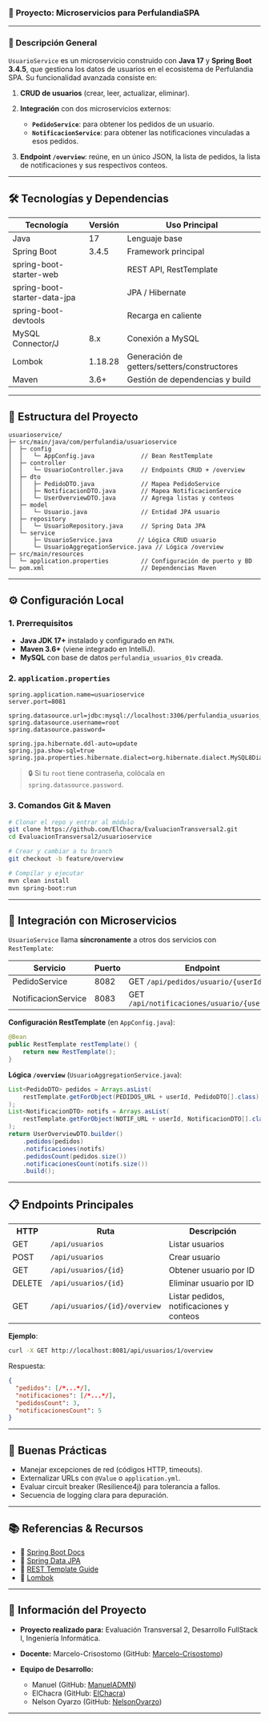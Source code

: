 

### 📝 **Proyecto: Microservicios para PerfulandiaSPA**

---

### 🚀 Descripción General

`UsuarioService` es un microservicio construido con **Java 17** y **Spring Boot 3.4.5**, que gestiona los datos de usuarios en el ecosistema de Perfulandia SPA. Su funcionalidad avanzada consiste en:

1. **CRUD de usuarios** (crear, leer, actualizar, eliminar).
2. **Integración** con dos microservicios externos:

   * **`PedidoService`**: para obtener los pedidos de un usuario.
   * **`NotificacionService`**: para obtener las notificaciones vinculadas a esos pedidos.
3. **Endpoint `/overview`**: reúne, en un único JSON, la lista de pedidos, la lista de notificaciones y sus respectivos conteos.

---

## 🛠️ Tecnologías y Dependencias

| Tecnología                   | Versión | Uso Principal                               |
| ---------------------------- | ------- | ------------------------------------------- |
| Java                         | 17      | Lenguaje base                               |
| Spring Boot                  | 3.4.5   | Framework principal                         |
| spring-boot-starter-web      |         | REST API, RestTemplate                      |
| spring-boot-starter-data-jpa |         | JPA / Hibernate                             |
| spring-boot-devtools         |         | Recarga en caliente                         |
| MySQL Connector/J            | 8.x     | Conexión a MySQL                            |
| Lombok                       | 1.18.28 | Generación de getters/setters/constructores |
| Maven                        | 3.6+    | Gestión de dependencias y build             |

---

## 📁 Estructura del Proyecto

```text
usuarioservice/
├─ src/main/java/com/perfulandia/usuarioservice
│  ├─ config
│  │   └─ AppConfig.java             // Bean RestTemplate
│  ├─ controller
│  │   └─ UsuarioController.java     // Endpoints CRUD + /overview
│  ├─ dto
│  │   ├─ PedidoDTO.java             // Mapea PedidoService
│  │   ├─ NotificacionDTO.java       // Mapea NotificacionService
│  │   └─ UserOverviewDTO.java       // Agrega listas y conteos
│  ├─ model
│  │   └─ Usuario.java               // Entidad JPA usuario
│  ├─ repository
│  │   └─ UsuarioRepository.java     // Spring Data JPA
│  └─ service
│      ├─ UsuarioService.java       // Lógica CRUD usuario
│      └─ UsuarioAggregationService.java // Lógica /overview
├─ src/main/resources
│  └─ application.properties         // Configuración de puerto y BD
└─ pom.xml                           // Dependencias Maven
```

---

## ⚙️ Configuración Local

### 1. Prerrequisitos

* **Java JDK 17+** instalado y configurado en `PATH`.
* **Maven 3.6+** (viene integrado en IntelliJ).
* **MySQL** con base de datos `perfulandia_usuarios_01v` creada.

### 2. `application.properties`

```properties
spring.application.name=usuarioservice
server.port=8081

spring.datasource.url=jdbc:mysql://localhost:3306/perfulandia_usuarios_01v
spring.datasource.username=root
spring.datasource.password=

spring.jpa.hibernate.ddl-auto=update
spring.jpa.show-sql=true
spring.jpa.properties.hibernate.dialect=org.hibernate.dialect.MySQL8Dialect
```

> 🔒 Si tu `root` tiene contraseña, colócala en `spring.datasource.password`.

### 3. Comandos Git & Maven

```bash
# Clonar el repo y entrar al módulo
git clone https://github.com/ElChacra/EvaluacionTransversal2.git
cd EvaluacionTransversal2/usuarioservice

# Crear y cambiar a tu branch
git checkout -b feature/overview

# Compilar y ejecutar
mvn clean install
mvn spring-boot:run
```

---

## 🔗 Integración con Microservicios

`UsuarioService` llama **síncronamente** a otros dos servicios con `RestTemplate`:

| Servicio            | Puerto | Endpoint                                   |
| ------------------- | ------ | ------------------------------------------ |
| PedidoService       | 8082   | GET `/api/pedidos/usuario/{userId}`        |
| NotificacionService | 8083   | GET `/api/notificaciones/usuario/{userId}` |

**Configuración RestTemplate** (en `AppConfig.java`):

```java
@Bean
public RestTemplate restTemplate() {
    return new RestTemplate();
}
```

**Lógica `/overview`** (`UsuarioAggregationService.java`):

```java
List<PedidoDTO> pedidos = Arrays.asList(
    restTemplate.getForObject(PEDIDOS_URL + userId, PedidoDTO[].class)
);
List<NotificacionDTO> notifs = Arrays.asList(
    restTemplate.getForObject(NOTIF_URL + userId, NotificacionDTO[].class)
);
return UserOverviewDTO.builder()
    .pedidos(pedidos)
    .notificaciones(notifs)
    .pedidosCount(pedidos.size())
    .notificacionesCount(notifs.size())
    .build();
```

---

## 📋 Endpoints Principales

<table>
  <tr><th>HTTP</th><th>Ruta</th><th>Descripción</th></tr>
  <tr><td>GET</td><td><code>/api/usuarios</code></td><td>Listar usuarios</td></tr>
  <tr><td>POST</td><td><code>/api/usuarios</code></td><td>Crear usuario</td></tr>
  <tr><td>GET</td><td><code>/api/usuarios/{id}</code></td><td>Obtener usuario por ID</td></tr>
  <tr><td>DELETE</td><td><code>/api/usuarios/{id}</code></td><td>Eliminar usuario por ID</td></tr>
  <tr><td>GET</td><td><code>/api/usuarios/{id}/overview</code></td><td>Listar pedidos, notificaciones y conteos</td></tr>
</table>

**Ejemplo**:

```bash
curl -X GET http://localhost:8081/api/usuarios/1/overview
```

Respuesta:

```json
{
  "pedidos": [/*...*/],
  "notificaciones": [/*...*/],
  "pedidosCount": 3,
  "notificacionesCount": 5
}
```

---

## 🌟 Buenas Prácticas

* Manejar excepciones de red (códigos HTTP, timeouts).
* Externalizar URLs con `@Value` o `application.yml`.
* Evaluar circuit breaker (Resilience4j) para tolerancia a fallos.
* Secuencia de logging clara para depuración.

---

## 📚 Referencias & Recursos

* 🔗 [Spring Boot Docs](https://docs.spring.io/spring-boot/docs/current/reference/html/)
* 🔗 [Spring Data JPA](https://spring.io/projects/spring-data-jpa)
* 🔗 [REST Template Guide](https://spring.io/guides/gs/consuming-rest/)
* 🔗 [Lombok](https://projectlombok.org/)

---

## 📌 Información del Proyecto

* **Proyecto realizado para:** Evaluación Transversal 2, Desarrollo FullStack I, Ingeniería Informática.
* **Docente:** Marcelo-Crisostomo (GitHub: [Marcelo-Crisostomo](https://github.com/Marcelo-Crisostomo))
* **Equipo de Desarrollo:**

  * Manuel (GitHub: [ManuelADMN](https://github.com/ManuelADMN))
  * ElChacra (GitHub: [ElChacra](https://github.com/ElChacra))
  * Nelson Oyarzo (GitHub: [NelsonOyarzo](https://github.com/NelsonOyarzo))

---
